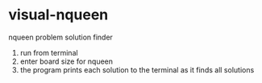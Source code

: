 # visual-nqueen
nqueen problem solution finder

1. run from terminal
2. enter board size for nqueen
3. the program prints each solution to the terminal as it finds all solutions
